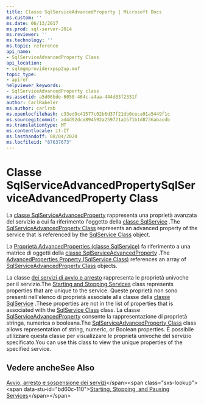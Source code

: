 ```yaml
---
title: Classe SqlServiceAdvancedProperty | Microsoft Docs
ms.custom: ''
ms.date: 06/13/2017
ms.prod: sql-server-2014
ms.reviewer: ''
ms.technology: ''
ms.topic: reference
api_name:
- SqlServiceAdvancedProperty Class
api_location:
- sqlmgmproviderxpsp2up.mof
topic_type:
- apiref
helpviewer_keywords:
- SqlServiceAdvancedProperty class
ms.assetid: a5d06bde-6058-464c-a4aa-444d83f2331f
author: CarlRabeler
ms.author: carlrab
ms.openlocfilehash: c33ed9c41577c02b6d37f21db0ceca91a5449f1c
ms.sourcegitcommit: ad4d92dce894592a259721a1571b1d8736abacdb
ms.translationtype: MT
ms.contentlocale: it-IT
ms.lasthandoff: 08/04/2020
ms.locfileid: "87637673"
---
```

# <a name="sqlserviceadvancedproperty-class"></a><span data-ttu-id="bd60c-102">Classe SqlServiceAdvancedProperty</span><span class="sxs-lookup"><span data-stu-id="bd60c-102">SqlServiceAdvancedProperty Class</span></span>
  <span data-ttu-id="bd60c-103">La [classe SqlServiceAdvancedProperty](sqlserviceadvancedproperty-class.md) rappresenta una proprietà avanzata del servizio a cui fa riferimento l'oggetto della [classe SqlService](../sqlservice-class/sqlservice-class.md) .</span><span class="sxs-lookup"><span data-stu-id="bd60c-103">The [SqlServiceAdvancedProperty Class](sqlserviceadvancedproperty-class.md) represents an advanced property of the service that is referenced by the [SqlService Class](../sqlservice-class/sqlservice-class.md) object.</span></span>  
  
 <span data-ttu-id="bd60c-104">La [Proprietà AdvancedProperties (classe SqlService)](../sqlservice-class/advancedproperties-property-sqlservice-class.md) fa riferimento a una matrice di oggetti della [classe SqlServiceAdvancedProperty](sqlserviceadvancedproperty-class.md) .</span><span class="sxs-lookup"><span data-stu-id="bd60c-104">The [AdvancedProperties Property (SqlService Class)](../sqlservice-class/advancedproperties-property-sqlservice-class.md) references an array of [SqlServiceAdvancedProperty Class](sqlserviceadvancedproperty-class.md) objects.</span></span>  
  
 <span data-ttu-id="bd60c-105">La classe [dei servizi di avvio e arresto](https://technet.microsoft.com/library/ms174886\(v=sql.105\).aspx) rappresenta le proprietà univoche per il servizio.</span><span class="sxs-lookup"><span data-stu-id="bd60c-105">The [Starting and Stopping Services](https://technet.microsoft.com/library/ms174886\(v=sql.105\).aspx) class represents properties that are unique to the service.</span></span> <span data-ttu-id="bd60c-106">Queste proprietà non sono presenti nell'elenco di proprietà associate alla classe della [classe SqlService](https://technet.microsoft.com/library/ms186497.aspx) .</span><span class="sxs-lookup"><span data-stu-id="bd60c-106">These properties are not in the list of properties that is associated with the [SqlService Class](https://technet.microsoft.com/library/ms186497.aspx) class.</span></span> <span data-ttu-id="bd60c-107">La classe [SqlServiceAdvancedProperty](https://technet.microsoft.com/library/ms182447.aspx) consente la rappresentazione di proprietà stringa, numerica o booleana.</span><span class="sxs-lookup"><span data-stu-id="bd60c-107">The [SqlServiceAdvancedProperty Class](https://technet.microsoft.com/library/ms182447.aspx) class allows representation of string, numeric, or Boolean properties.</span></span> <span data-ttu-id="bd60c-108">È possibile utilizzare questa classe per visualizzare le proprietà univoche del servizio specificato.</span><span class="sxs-lookup"><span data-stu-id="bd60c-108">You can use this class to view the unique properties of the specified service.</span></span>  
  
## <a name="see-also"></a><span data-ttu-id="bd60c-109">Vedere anche</span><span class="sxs-lookup"><span data-stu-id="bd60c-109">See Also</span></span>  
 <span data-ttu-id="bd60c-110">[Avvio, arresto e sospensione dei servizi](https://technet.microsoft.com/library/ms174886\(v=sql.105\).aspx)</span><span class="sxs-lookup"><span data-stu-id="bd60c-110">[Starting, Stopping, and Pausing Services](https://technet.microsoft.com/library/ms174886\(v=sql.105\).aspx)</span></span>  
  
  
